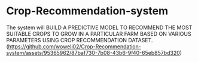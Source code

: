 # Crop-Recommendation-system

The system will BUILD A PREDICTIVE MODEL TO RECOMMEND THE MOST SUITABLE CROPS TO GROW IN A PARTICULAR FARM BASED ON VARIOUS PARAMETERS USING CROP RECOMMENDATION DATASET.(https://github.com/woweli02/Crop-Recommendation-system/assets/95365962/87baf730-7b08-43b6-9f40-65eb857bd320)
